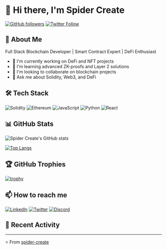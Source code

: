 # 👋 Hi there, I'm Spider Create

[![GitHub followers](https://img.shields.io/github/followers/spider-create?style=social)](https://github.com/spider-create)
[![Twitter Follow](https://img.shields.io/twitter/follow/spider_create?style=social)](https://twitter.com/spider_create)

## 🚀 About Me
Full Stack Blockchain Developer | Smart Contract Expert | DeFi Enthusiast

- 🔭 I'm currently working on DeFi and NFT projects
- 🌱 I'm learning advanced ZK-proofs and Layer 2 solutions
- 👯 I'm looking to collaborate on blockchain projects
- 💬 Ask me about Solidity, Web3, and DeFi

## 🛠️ Tech Stack

![Solidity](https://img.shields.io/badge/Solidity-%23363636.svg?style=for-the-badge&logo=solidity&logoColor=white)
![Ethereum](https://img.shields.io/badge/Ethereum-3C3C3D?style=for-the-badge&logo=Ethereum&logoColor=white)
![JavaScript](https://img.shields.io/badge/javascript-%23323330.svg?style=for-the-badge&logo=javascript&logoColor=%23F7DF1E)
![Python](https://img.shields.io/badge/python-3670A0?style=for-the-badge&logo=python&logoColor=ffdd54)
![React](https://img.shields.io/badge/react-%2320232a.svg?style=for-the-badge&logo=react&logoColor=%2361DAFB)

## 📊 GitHub Stats

![Spider Create's GitHub stats](https://github-readme-stats.vercel.app/api?username=spider-create&show_icons=true&theme=radical)

[![Top Langs](https://github-readme-stats.vercel.app/api/top-langs/?username=spider-create&layout=compact&theme=radical)](https://github.com/spider-create)

## 🏆 GitHub Trophies

[![trophy](https://github-profile-trophy.vercel.app/?username=spider-create&theme=onedark)](https://github.com/spider-create)

## 📫 How to reach me

[![LinkedIn](https://img.shields.io/badge/LinkedIn-%230077B5.svg?logo=linkedin&logoColor=white)](https://linkedin.com/in/spider-create)
[![Twitter](https://img.shields.io/badge/Twitter-%231DA1F2.svg?logo=Twitter&logoColor=white)](https://twitter.com/spider_create)
[![Discord](https://img.shields.io/badge/Discord-%237289DA.svg?logo=discord&logoColor=white)](https://discordapp.com/users/spider_create)

## 🎯 Recent Activity

<!--START_SECTION:activity-->
<!--END_SECTION:activity-->

---
⭐️ From [spider-create](https://github.com/spider-create)
